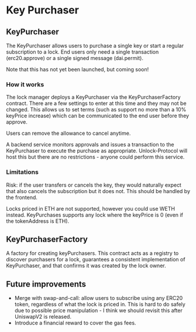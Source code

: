 # Key Purchaser

## KeyPurchaser

The KeyPurchaser allows users to purchase a single key or start a regular subscription to a lock. End users only need a single transaction \(erc20.approve\) or a single signed message \(dai.permit\).

Note that this has not yet been launched, but coming soon!

### How it works

The lock manager deploys a KeyPurchaser via the KeyPurchaserFactory contract. There are a few settings to enter at this time and they may not be changed. This allows us to set terms \(such as support no more than a 10% keyPrice increase\) which can be communicated to the end user before they approve.

Users can remove the allowance to cancel anytime.

A backend service monitors approvals and issues a transaction to the KeyPurchaser to execute the purchase as appropriate. Unlock-Protocol will host this but there are no restrictions - anyone could perform this service.

### Limitations

Risk: if the user transfers or cancels the key, they would naturally expect that also cancels the subscription but it does not. This should be handled by the frontend.

Locks priced in ETH are not supported, however you could use WETH instead. KeyPurchases supports any lock where the keyPrice is 0 \(even if the tokenAddress is ETH\).

## KeyPurchaserFactory

A factory for creating keyPurchasers. This contract acts as a registry to discover purchasers for a lock, guarantees a consistent implementation of KeyPurchaser, and that confirms it was created by the lock owner.

## Future improvements

* Merge with swap-and-call: allow users to subscribe using any ERC20 token, regardless of what the lock is priced in. This is hard to do safely due to possible price manipulation - I think we should revisit this after UniswapV2 is released.
* Introduce a financial reward to cover the gas fees.

